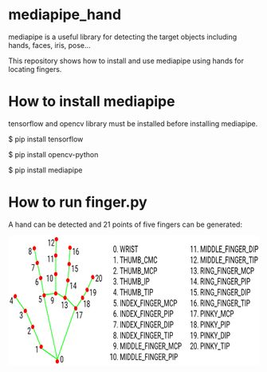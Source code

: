 # mediapipe_hand
mediapipe is a useful library for detecting the target objects including hands, faces, iris, pose...

This repository shows how to install and use mediapipe using hands for locating fingers.

# How to install mediapipe

tensorflow and opencv library must be installed before installing mediapipe.

$ pip install tensorflow

$ pip install opencv-python

$ pip install mediapipe

# How to run finger.py

A hand can be detected and 21 points of five fingers can be generated:

<img src="hand.png" height=260 width=770 >


